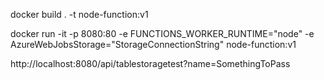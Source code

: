 docker build . -t node-function:v1

docker run -it -p 8080:80 -e FUNCTIONS_WORKER_RUNTIME="node" -e AzureWebJobsStorage="StorageConnectionString" node-function:v1

http://localhost:8080/api/tablestoragetest?name=SomethingToPass
